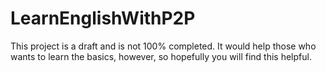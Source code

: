 # LearnEnglishWithP2P

This project is a draft and is not 100% completed. It would help those who wants to learn the basics, however, so hopefully you will find this helpful.
